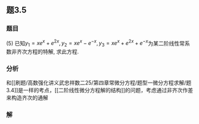 ## 题3.5
### 题目
(5) 已知${y}_{1} = x{e}^{x} + {e}^{2x},{y}_{2} = x{e}^{x} - {e}^{-x},{y}_{3} = x{e}^{x} + {e}^{2x} + {e}^{-x}$为某二阶线性常系数非齐次方程的特解, 求此方程.
### 分析
和[[刷题/高数强化讲义武忠祥数二25/第四章常微分方程/题型一微分方程求解/题3.4]]是一样的考点，[[二阶线性微分方程解的结构]]的问题，考虑通过非齐次作差来构造齐次的通解
### 解
